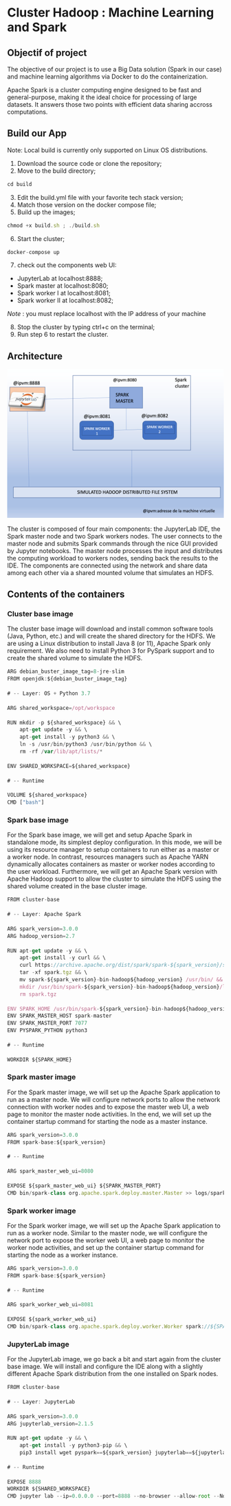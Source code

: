# Cluster Hadoop : Machine Learning and Spark

## Objectif of project 

The objective of our project is to use a Big Data solution (Spark in our case) and machine learning algorithms via Docker to do the containerization.

Apache Spark is a cluster computing engine designed to be fast and general-purpose, making it the ideal choice for processing of large datasets. It answers those two points with efficient data sharing accross computations.

## Build our App

Note: Local build is currently only supported on Linux OS distributions.

1. Download the source code or clone the repository;
2. Move to the build directory;
```javascript
cd build
```
3. Edit the build.yml file with your favorite tech stack version;
4. Match those version on the docker compose file;
5. Build up the images;
```javascript
chmod +x build.sh ; ./build.sh
```
6. Start the cluster;
```javascript
docker-compose up
```
7. check out the components web UI:
- JupyterLab at localhost:8888;
- Spark master at localhost:8080;
- Spark worker I at localhost:8081;
- Spark worker II at localhost:8082;

*Note* : you must replace localhost with the IP address of your machine

8. Stop the cluster by typing ctrl+c on the terminal;
9. Run step 6 to restart the cluster.

## Architecture

![Alt text](https://github.com/chissi007/projet-docker/blob/main/build/workspace/data/architecture.png?raw=true "Title")

The cluster is composed of four main components: the JupyterLab IDE, the Spark master node and two Spark workers nodes. The user connects to the master node and submits Spark commands through the nice GUI provided by Jupyter notebooks. The master node processes the input and distributes the computing workload to workers nodes, sending back the results to the IDE. The components are connected using the network and share data among each other via a shared mounted volume that simulates an HDFS.

## Contents of the containers 

### Cluster base image
The cluster base image will download and install common software tools (Java, Python, etc.) and will create the shared directory for the HDFS.
We are using a Linux distribution to install Java 8 (or 11), Apache Spark only requirement. We also need to install Python 3 for PySpark support and to create the shared volume to simulate the HDFS.
```javascript
ARG debian_buster_image_tag=8-jre-slim
FROM openjdk:${debian_buster_image_tag}

# -- Layer: OS + Python 3.7

ARG shared_workspace=/opt/workspace

RUN mkdir -p ${shared_workspace} && \
    apt-get update -y && \
    apt-get install -y python3 && \
    ln -s /usr/bin/python3 /usr/bin/python && \
    rm -rf /var/lib/apt/lists/*

ENV SHARED_WORKSPACE=${shared_workspace}

# -- Runtime

VOLUME ${shared_workspace}
CMD ["bash"]

```

### Spark base image
For the Spark base image, we will get and setup Apache Spark in standalone mode, its simplest deploy configuration. In this mode, we will be using its resource manager to setup containers to run either as a master or a worker node. In contrast, resources managers such as Apache YARN dynamically allocates containers as master or worker nodes according to the user workload. Furthermore, we will get an Apache Spark version with Apache Hadoop support to allow the cluster to simulate the HDFS using the shared volume created in the base cluster image.

```javascript
FROM cluster-base

# -- Layer: Apache Spark

ARG spark_version=3.0.0
ARG hadoop_version=2.7

RUN apt-get update -y && \
    apt-get install -y curl && \
    curl https://archive.apache.org/dist/spark/spark-${spark_version}/spark-${spark_version}-bin-hadoop${hadoop_version}.tgz -o spark.tgz && \
    tar -xf spark.tgz && \
    mv spark-${spark_version}-bin-hadoop${hadoop_version} /usr/bin/ && \
    mkdir /usr/bin/spark-${spark_version}-bin-hadoop${hadoop_version}/logs && \
    rm spark.tgz

ENV SPARK_HOME /usr/bin/spark-${spark_version}-bin-hadoop${hadoop_version}
ENV SPARK_MASTER_HOST spark-master
ENV SPARK_MASTER_PORT 7077
ENV PYSPARK_PYTHON python3

# -- Runtime

WORKDIR ${SPARK_HOME}
```

### Spark master image
For the Spark master image, we will set up the Apache Spark application to run as a master node. We will configure network ports to allow the network connection with worker nodes and to expose the master web UI, a web page to monitor the master node activities. In the end, we will set up the container startup command for starting the node as a master instance.

```javascript
ARG spark_version=3.0.0
FROM spark-base:${spark_version}

# -- Runtime

ARG spark_master_web_ui=8080

EXPOSE ${spark_master_web_ui} ${SPARK_MASTER_PORT}
CMD bin/spark-class org.apache.spark.deploy.master.Master >> logs/spark-master.out
```

### Spark worker image
For the Spark worker image, we will set up the Apache Spark application to run as a worker node. Similar to the master node, we will configure the network port to expose the worker web UI, a web page to monitor the worker node activities, and set up the container startup command for starting the node as a worker instance.

```javascript
ARG spark_version=3.0.0
FROM spark-base:${spark_version}

# -- Runtime

ARG spark_worker_web_ui=8081

EXPOSE ${spark_worker_web_ui}
CMD bin/spark-class org.apache.spark.deploy.worker.Worker spark://${SPARK_MASTER_HOST}:${SPARK_MASTER_PORT} >> logs/spark-worker.out
```

### JupyterLab image
For the JupyterLab image, we go back a bit and start again from the cluster base image. We will install and configure the IDE along with a slightly different Apache Spark distribution from the one installed on Spark nodes.

```javascript
FROM cluster-base

# -- Layer: JupyterLab

ARG spark_version=3.0.0
ARG jupyterlab_version=2.1.5

RUN apt-get update -y && \
    apt-get install -y python3-pip && \
    pip3 install wget pyspark==${spark_version} jupyterlab==${jupyterlab_version}

# -- Runtime

EXPOSE 8888
WORKDIR ${SHARED_WORKSPACE}
CMD jupyter lab --ip=0.0.0.0 --port=8888 --no-browser --allow-root --NotebookApp.token=
```
